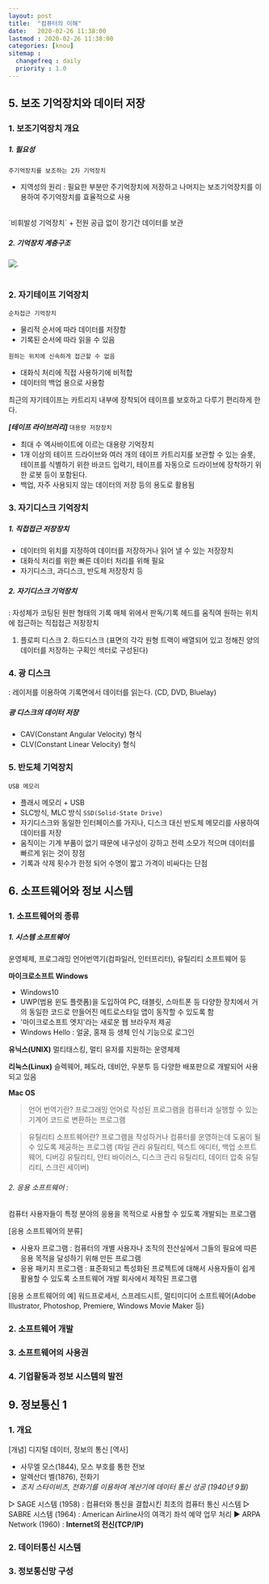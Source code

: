 ```yaml
---
layout: post
title:  "컴퓨터의 이해"
date:   2020-02-26 11:38:00 
lastmod : 2020-02-26 11:38:00
categories: [knou]
sitemap :
  changefreq : daily
  priority : 1.0
---
```


## 5. 보조 기억장치와 데이터 저장


### 1. 보조기억장치 개요
##### 1. 필요성
`주기억장치를 보조하는 2차 기억장치`
+ 지역성의 원리 : 필요한 부분만 주기억장치에 저장하고 나머지는 보조기억장치를 이용하여 주기억장치를 효율적으로 사용
<br>
`비휘발성 기억장치`
+ 전원 공급 없이 장기간 데이터를 보관

##### 2. 기억장치 계층구조
![.](https://encrypted-tbn0.gstatic.com/images?q=tbn:ANd9GcSpvnjfiUt4dEWhCRmH1rF626ylkvyOWAJIojCkB6UaioXjIWzaaw&s)
<br><br>

### 2. 자기테이프 기억장치
`순차접근 기억장치`
+ 물리적 순서에 따라 데이터를 저장함
+ 기록된 순서에 따라 읽을 수 있음

`원하는 위치에 신속하게 접근할 수 없음`
+ 대화식 처리에 직접 사용하기에 비적합
+ 데이터의 백업 용으로 사용함

최근의 자기테이프는 카트리지 내부에 장착되어 테이프를 보호하고 다루기 편리하게 한다.

_**[테이프 라이브러리]**_
`대용량 저장장치`
+ 최대 수 엑사바이트에 이르는 대용량 기억장치
+ 1개 이상의 테이프 드라이브와 여러 개의 테이프 카트리지를 보관할 수 있는 슬롯, 테이프를 식별하기 위한 바코드 입력기, 테이프를 자동으로 드라이브에 장착하기 위한 로봇 등이 포함된다.
+ 백업, 자주 사용되지 않는 데이터의 저장 등의 용도로 활용됨


### 3. 자기디스크 기억장치

##### 1. 직접접근 저장장치
+ 데이터의 위치를 지정하여 데이터를 저장하거나 읽어 낼 수 있는 저장장치
+ 대화식 처리를 위한 빠른 데이터 처리를 위해 필요
+ 자기디스크, 과디스크, 반도체 저장장치 등

##### 2. 자기디스크 기억장치
: 자성체가 코팅된 원판 형태의 기록 매체 위에서 판독/기록 헤드를 움직여 원하는 위치에 접근하는 직접접근 저장장치

1. 플로피 디스크 2. 하드디스크 (표면의 각각 원형 트랙이 배열되어 있고 정해진 양의 데이터를 저장하는 구획인 섹터로 구성된다)


### 4. 광 디스크
: 레이저를 이용하여 기록면에서 데이터를 읽는다. (CD, DVD, Bluelay)

##### 광 디스크의 데이터 저장
+ CAV(Constant Angular Velocity) 형식
+ CLV(Constant Linear Velocity) 형식


### 5. 반도체 기억장치
`USB 메모리`
+ 플래시 메모리 + USB
+ SLC방식, MLC 방식
`SSD(Solid-State Drive)`
+ 자기디스크와 동일한 인터페이스를 가지나, 디스크 대신 반도체 메모리를 사용하여 데이터를 저장
+ 움직이는 기계 부품이 없기 때문에 내구성이 강하고 전력 소모가 적으며 데이터를 빠르게 읽는 것이 장점
+ 기록과 삭제 횟수가 한정 되어 수명이 짧고 가격이 비싸다는 단점


<div class="divider"></div>


## 6. 소프트웨어와 정보 시스템

### 1. 소프트웨어의 종류

##### 1. 시스템 소프트웨어
운영체제, 프로그래밍 언어번역기(컴파일러, 인터프리터), 유틸리티 소프트웨어 등

**마이크로소프트 Windows**
- Windows10
- UWP(범용 윈도 플랫폼)을 도입하여 PC, 태블릿, 스마트폰 등 다양한 장치에서 거의 동일한 코드로 만들어진 메트로스타일 앱이 동작할 수 있도록 함
- '마이크로소프트 엣지'라는 새로운 웹 브라우저 제공
- Windows Hello : 얼굴, 홍채 등 생체 인식 기능으로 로그인

**유닉스(UNIX)**
멀티태스킹, 멀티 유저를 지원하는 운영체제

**리눅스(Linux)**
슬렉웨어, 페도라, 데비안, 우분투 등 다양한 배포판으로 개발되어 사용되고 있음

**Mac OS**

> 언어 번역기란?
프로그래밍 언어로 작성된 프로그램을 컴퓨터과 실행할 수 있는 기계어 코드로 변환하는 프로그램

> 유틸리티 소프트웨어란?
프로그램을 작성하거나 컴퓨터를 운영하는데 도움이 될 수 있도록 제공하는 프로그램
(파일 관리 유틸리티, 텍스트 에디터, 백업 소프트웨어, 디버깅 유틸리티, 안티 바이러스, 디스크 관리 유틸리티, 데이터 압축 유틸리티, 스크린 세이버)

###### 2. 응용 소프트웨어 : 
컴퓨터 사용자들이 특정 분야의 응용을 목적으로 사용할 수 있도록 개발되는 프로그램

[응용 소프트웨어의 분류]
+ 사용자 프로그램 : 컴퓨터의 개별 사용자나 조직의 전산실에서 그들의 필요에 따른 응용 목적을 달성하기 위해 만든 프로그램
+ 응용 패키지 프로그램 : 표준화되고 특성화된 프로젝트에 대해서 사용자들이 쉽게 활용할 수 있도록 소프트웨어 개발 회사에서 제작된 프로그램

[응용 소프트웨어의 예]
워드프로세서, 스프레드시트, 멀티미디어 소프트웨어(Adobe Illustrator, Photoshop, Premiere, Windows Movie Maker 등)


### 2. 소프트웨어 개발
### 3. 소프트웨어의 사용권
### 4. 기업활동과 정보 시스템의 발전

<div class="divider"></div>

## 9. 정보통신 1

### 1. 개요
[개념]
디지털 데이터, 정보의 통신
[역사]
+ 사무엘 모스(1844), 모스 부호를 통한 전보
+ 알렉산더 벨(1876), 전화기
+ *조지 스타이비츠, 전화기를 이용하여 계산기에 데이터 통신 성공 (1940년 9월)*


▷ SAGE 시스템 (1958) : 컴퓨터와 통신을 결합시킨 최초의 컴퓨터 통신 시스템
▷ SABRE 시스템 (1964) : American Airline사의 여객기 좌석 예약 업무 처리
▶ ARPA Network (1960) : **Internet의 전신(TCP/IP)**












### 2. 데이터통신 시스템
### 3. 정보통신망 구성


